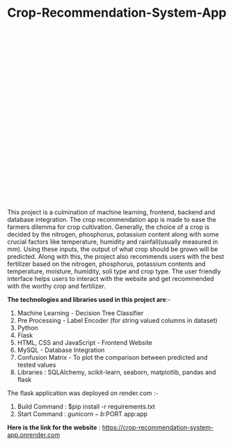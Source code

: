 ﻿# Crop-Recommendation-System-App
 
<div style="background-image: url('(https://github.com/Aarathi1535/Crop-Recommendation-System-App/blob/main/crop-recommend.png)'); height: 400px; width: 100%; display: flex; align-items: center; justify-content: center; text-align: center; color: white; font-size: 2em; background-size: cover;">
</div>

This project is a culmination of machine learning, frontend, backend and database integration.
The crop recommendation app is made to ease the farmers dilemma for crop cultivation. Generally, the choice of a crop is decided by the nitrogen, phosphorus, potassium content along with some crucial factors like temperature, humidity and rainfall(usually measured in mm). 
Using these inputs, the output of what crop should be grown will be predicted.
Along with this, the project also recommends users with the best fertilizer based on the nitrogen, phosphorus, potassium contents and temperature, moisture, humidity, soli type and crop type. The user friendly interface helps users to interact with the website and get recommended with the worthy crop and fertilizer.

**The technologies and libraries used in this project are**:-
1. Machine Learning - Decision Tree Classifier
2. Pre Processing - Label Encoder (for string valued columns in dataset)
3. Python
4. Flask
5. HTML, CSS and JavaScript - Frontend Website
6. MySQL - Database Integration
7. Confusion Matrix - To plot the comparison between predicted and tested values
8. Libraries : SQLAlchemy, scikit-learn, seaborn, matplotlib, pandas and flask

The flask application was deployed on render.com :-
1. Build Command : $pip install -r requirements.txt
2. Start Command : $gunicorn -b :$PORT app:app

**Here is the link for the website** : https://crop-recommendation-system-app.onrender.com
